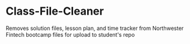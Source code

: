 # Class-File-Cleaner
Removes solution files, lesson plan, and time tracker from Northwester Fintech bootcamp files for upload to student's repo
